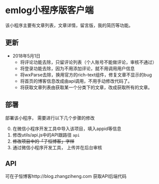 # emlog小程序版客户端

该小程序主要有文章列表，文章详情，留言版，我的简历等功能。

## 更新

- 2018年5月1日
	- 将评论功能去除，只留评论列表（个人账号不能做评论，审核不通过）
	- 将登录功能去除，因为不用添加评论，就不用调用用户信息
	- 将wxParse去除，换用官方的rich-text组件，修复文章不显示的bug
	- 将首页的博客信息改成由api调用，不用手动修改代码了。
	- 将获取文章列表由获取某一个分类下的文章，改成获取所有的文章。
## 部署

部署该小程序， 需要进行以下几个步骤的修改

0. 在微信小程序开发工具中导入该项目，填入appid等信息
1. 修改utils/api.js中的API跟路径 `api`
2. ~~修改项目中的「子恒博客」字样~~
3. 通过微信小程序开发工具， 上传并在后台审核

## API

可在子恒博客http://blog.zhangziheng.com 获取API后端代码
